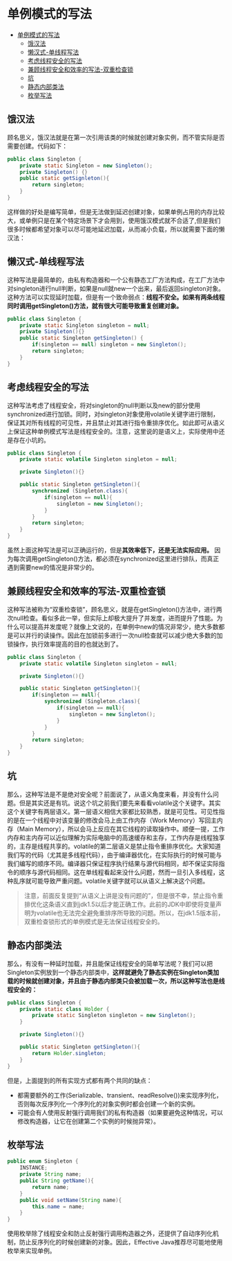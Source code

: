 # 单例模式的写法

<!-- TOC -->

- [单例模式的写法](#单例模式的写法)
    - [饿汉法](#饿汉法)
    - [懒汉式-单线程写法](#懒汉式-单线程写法)
    - [考虑线程安全的写法](#考虑线程安全的写法)
    - [兼顾线程安全和效率的写法-双重检查锁](#兼顾线程安全和效率的写法-双重检查锁)
    - [坑](#坑)
    - [静态内部类法](#静态内部类法)
    - [枚举写法](#枚举写法)

<!-- /TOC -->

##  饿汉法
顾名思义，饿汉法就是在第一次引用该类的时候就创建对象实例，而不管实际是否需要创建。代码如下：
```java
public class Singleton {   
    private static Singleton = new Singleton();
    private Singleton() {}
    public static getSignleton(){
        return singleton;
    }
}
```
这样做的好处是编写简单，但是无法做到延迟创建对象，如果单例占用的内存比较大，或单例只是在某个特定场景下才会用到，使用饿汉模式就不合适了,但是我们很多时候都希望对象可以尽可能地延迟加载，从而减小负载，所以就需要下面的懒汉法：


## 懒汉式-单线程写法
这种写法是最简单的，由私有构造器和一个公有静态工厂方法构成，在工厂方法中对singleton进行null判断，如果是null就new一个出来，最后返回singleton对象。这种方法可以实现延时加载，但是有一个致命弱点：**线程不安全。如果有两条线程同时调用getSingleton()方法，就有很大可能导致重复创建对象。**

```java
public class Singleton {
    private static Singleton singleton = null;
    private Singleton(){}
    public static Singleton getSingleton() {
        if(singleton == null) singleton = new Singleton();
        return singleton;
    }
}
```
## 考虑线程安全的写法

这种写法考虑了线程安全，将对singleton的null判断以及new的部分使用synchronized进行加锁。同时，对singleton对象使用volatile关键字进行限制，保证其对所有线程的可见性，并且禁止对其进行指令重排序优化。如此即可从语义上保证这种单例模式写法是线程安全的。注意，这里说的是语义上，实际使用中还是存在小坑的。

```java
public class Singleton {
    private static volatile Singleton singleton = null;

    private Singleton(){}

    public static Singleton getSingleton(){
        synchronized (Singleton.class){
            if(singleton == null){
                singleton = new Singleton();
            }
        }
        return singleton;
    }    
}
```
虽然上面这种写法是可以正确运行的，但是**其效率低下，还是无法实际应用。** 因为每次调用getSingleton()方法，都必须在synchronized这里进行排队，而真正遇到需要new的情况是非常少的。

## 兼顾线程安全和效率的写法-双重检查锁
这种写法被称为“双重检查锁”，顾名思义，就是在getSingleton()方法中，进行两次null检查。看似多此一举，但实际上却极大提升了并发度，进而提升了性能。为什么可以提高并发度呢？就像上文说的，在单例中new的情况非常少，绝大多数都是可以并行的读操作。因此在加锁前多进行一次null检查就可以减少绝大多数的加锁操作，执行效率提高的目的也就达到了。
```java
public class Singleton {
    private static volatile Singleton singleton = null;

    private Singleton(){}

    public static Singleton getSingleton(){
        if(singleton == null){
            synchronized (Singleton.class){
                if(singleton == null){
                    singleton = new Singleton();
                }
            }
        }
        return singleton;
    }    
}
```

## 坑
那么，这种写法是不是绝对安全呢？前面说了，从语义角度来看，并没有什么问题。但是其实还是有坑。说这个坑之前我们要先来看看volatile这个关键字。其实这个关键字有两层语义。第一层语义相信大家都比较熟悉，就是可见性。可见性指的是在一个线程中对该变量的修改会马上由工作内存（Work Memory）写回主内存（Main Memory），所以会马上反应在其它线程的读取操作中。顺便一提，工作内存和主内存可以近似理解为实际电脑中的高速缓存和主存，工作内存是线程独享的，主存是线程共享的。volatile的第二层语义是禁止指令重排序优化。大家知道我们写的代码（尤其是多线程代码），由于编译器优化，在实际执行的时候可能与我们编写的顺序不同。编译器只保证程序执行结果与源代码相同，却不保证实际指令的顺序与源代码相同。这在单线程看起来没什么问题，然而一旦引入多线程，这种乱序就可能导致严重问题。volatile关键字就可以从语义上解决这个问题。

>注意，前面反复提到“从语义上讲是没有问题的”，但是很不幸，禁止指令重排优化这条语义直到jdk1.5以后才能正确工作。此前的JDK中即使将变量声明为volatile也无法完全避免重排序所导致的问题。所以，在jdk1.5版本前，双重检查锁形式的单例模式是无法保证线程安全的。
## 静态内部类法

那么，有没有一种延时加载，并且能保证线程安全的简单写法呢？我们可以把Singleton实例放到一个静态内部类中，**这样就避免了静态实例在Singleton类加载的时候就创建对象，并且由于静态内部类只会被加载一次，所以这种写法也是线程安全的：**

```java
public class Singleton {
    private static class Holder {
        private static Singleton singleton = new Singleton();
    }

    private Singleton(){}

    public static Singleton getSingleton(){
        return Holder.singleton;
    }
}
```
但是，上面提到的所有实现方式都有两个共同的缺点：

- 都需要额外的工作(Serializable、transient、readResolve())来实现序列化，否则每次反序列化一个序列化的对象实例时都会创建一个新的实例。
- 可能会有人使用反射强行调用我们的私有构造器（如果要避免这种情况，可以修改构造器，让它在创建第二个实例的时候抛异常）。

## 枚举写法

```java
public enum Singleton {
    INSTANCE;
    private String name;
    public String getName(){
        return name;
    }
    public void setName(String name){
        this.name = name;
    }
}
```
使用枚举除了线程安全和防止反射强行调用构造器之外，还提供了自动序列化机制，防止反序列化的时候创建新的对象。因此，Effective Java推荐尽可能地使用枚举来实现单例。

